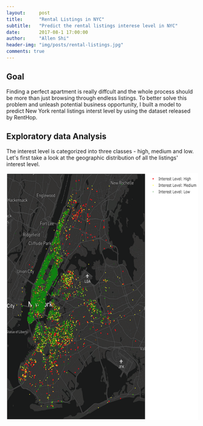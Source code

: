 ```yaml
---
layout:     post
title:      "Rental Listings in NYC"
subtitle:   "Predict the rental listings interese level in NYC"
date:       2017-08-1 17:00:00
author:     "Allen Shi"
header-img: "img/posts/rental-listings.jpg"
comments: true
---
```


## Goal
Finding a perfect apartment is really diffcult and the whole process should be more than just browsing through endless listings. To better solve this problem and unleash potential business opportunity, I built a model to predict New York rental listings interst level by using the dataset released by RentHop.

## Exploratory data Analysis
The interest level is categorized into three classes - high, medium and low. Let's first take a look at the geographic distribution of all the listings' interest level.

<center><img src="/img/posts/NY_listings.png" width="650" height="650"></center>

<html>
<head></head>
<body>

<div id="pieChart"></div>

<script src="//cdnjs.cloudflare.com/ajax/libs/d3/4.7.2/d3.min.js"></script>
<script src="d3pie.min.js"></script>
<script>
var pie = new d3pie("pieChart", {
	"header": {
		"title": {
			"text": "Lots of Programming Languages",
			"fontSize": 24,
			"font": "open sans"
		},
		"subtitle": {
			"text": "A full pie chart to show off label collision detection and resolution.",
			"color": "#999999",
			"fontSize": 12,
			"font": "open sans"
		},
		"titleSubtitlePadding": 9
	},
	"footer": {
		"color": "#999999",
		"fontSize": 10,
		"font": "open sans",
		"location": "bottom-left"
	},
	"size": {
		"canvasWidth": 590,
		"pieOuterRadius": "77%"
	},
	"data": {
		"sortOrder": "value-desc",
		"content": [
			{
				"label": "Low",
				"value": 34284,
				"color": "#4daa4b"
			},
			{
				"label": "High",
				"value": 3839,
				"color": "#d41d22"
			},
			{
				"label": "Medium",
				"value": 11229,
				"color": "#e6ca0c"
			}
		]
	},
	"labels": {
		"outer": {
			"pieDistance": 33
		},
		"inner": {
			"hideWhenLessThanPercentage": 3
		},
		"mainLabel": {
			"fontSize": 20
		},
		"percentage": {
			"color": "#ffffff",
			"fontSize": 17,
			"decimalPlaces": 0
		},
		"value": {
			"color": "#adadad",
			"fontSize": 20
		},
		"lines": {
			"enabled": true
		},
		"truncation": {
			"enabled": true
		}
	},
	"effects": {
		"pullOutSegmentOnClick": {
			"effect": "linear",
			"speed": 400,
			"size": 8
		}
	},
	"misc": {
		"gradient": {
			"enabled": true,
			"percentage": 100
		}
	}
});
</script>

</body>
</html>

